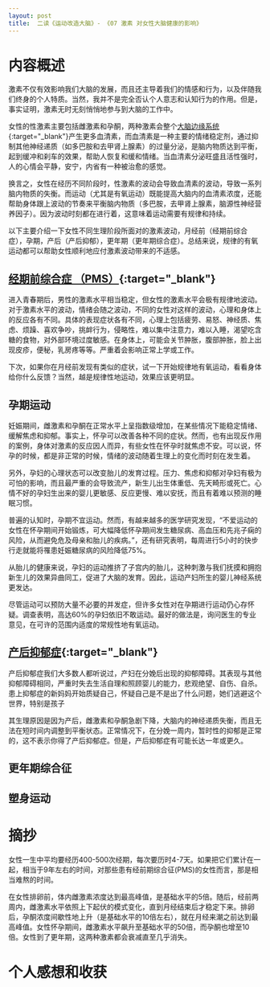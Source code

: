 ```yaml
---
layout: post
title:  二读《运动改造大脑》- 《07 激素 对女性大脑健康的影响》
---
```

# 内容概述

激素不仅有效影响我们大脑的发展，而且还主导着我们的情感和行为，以及伴随我们终身的个人特质。当然，我并不是完全否认个人意志和认知行为的作用。但是，事实证明，激素无时无刻悄悄地参与到大脑的工作中。

女性的性激素主要包括雌激素和孕酮，两种激素会整个[大脑边缘系统](https://chatgpt.com/share/6724132a-78f8-800c-8e21-0723ffd29bc5){:target="_blank"}产生更多血清素，而血清素是一种主要的情绪稳定剂，通过抑制其他神经递质（如多巴胺和去甲肾上腺素）的过量分泌，是脑内物质达到平衡，起到缓冲和刹车的效果，帮助人恢复和缓和情绪。当血清素分泌旺盛且活性强时，人的心情会平静，安宁，内省有一种被治愈的感觉。

换言之，女性在经历不同阶段时，性激素的波动会导致血清素的波动，导致一系列脑内物质的失衡。而运动（尤其是有氧运动）既能提高大脑内的血清素浓度，还能帮助身体跟上波动的节奏来平衡脑内物质（多巴胺，去甲肾上腺素，脑源性神经营养因子）。因为波动时刻都在进行着，这意味着运动需要有规律和持续。

以下主要介绍一下女性不同生理阶段所面对的激素波动，月经前（经期前综合症），孕期，产后（产后抑郁），更年期（更年期综合症）。总结来说，规律的有氧运动都可以帮助女性顺利地应付激素波动带来的不适感。

## [经期前综合症 （PMS）](https://chatgpt.com/share/67241184-37c0-800c-8665-38eede9ca159){:target="_blank"}

进入青春期后，男性的激素水平相当稳定，但女性的激素水平会极有规律地波动。对于激素水平的波动，情绪会随之波动，不同的女性对这样的波动，心理和身体上的反应各有不同。具体的表现症状各有不同，心理上包括疲劳、易怒、神经质、焦虑、烦躁、喜欢争吵，挑衅行为，侵略性，难以集中注意力，难以入睡，渴望吃含糖的食物，对外部环境过度敏感。在身体上，可能会关节肿胀，腹部肿胀，脸上出现皮疹，便秘，乳房疼等等。严重着会影响正常上学或工作。

下次，如果你在月经前发现有类似的症状，试一下开始规律地有氧运动，看看身体给你什么反馈？当然，越是规律性地运动，效果应该更明显。

## 孕期运动

妊娠期间，雌激素和孕酮在正常水平上呈指数级增加，在某些情况下能稳定情绪、缓解焦虑和抑郁。事实上，怀孕可以改善各种不同的症状。然而，也有出现反作用的案例，身体对激素的反应因人而异，有些女性在怀孕时就焦虑不安。可以说，怀孕的时候，都是非正常的时候，情绪的波动随着生理上的变化而时刻在发生着。

另外，孕妇的心理状态可以改变胎儿的发育过程。压力、焦虑和抑郁对孕妇有极为可怕的影响，而且最严重的会导致流产，新生儿出生体重低、先天畸形或死亡。心情不好的孕妇生出来的婴儿更敏感、反应更慢、难以安抚，而且有着难以预测的睡眠习惯。

普遍的认知时，孕期不宜运动。然而，有越来越多的医学研究发现，“不爱运动的女性在怀孕期间开始锻炼，可大幅降低怀孕期间发生糖尿病、高血压和先兆子痫的风险，从而避免危及母亲和胎儿的疾病。”，还有研究表明，每周进行5小时的快步行走就能将罹患妊娠糖尿病的风险降低75%。

从胎儿的健康来说，孕妇的运动推挤了子宫内的胎儿，这种刺激与我们抚摸和拥抱新生儿的效果异曲同工，促进了大脑的发育。因此，运动产妇所生的婴儿神经系统更发达。

尽管运动可以预防大量不必要的并发症，但许多女性对在孕期进行运动仍心存怀疑。调查表明，高达60%的孕妇依旧不敢运动。最好的做法是，询问医生的专业意见，在可许的范围内适度的常规性地有氧运动。


## [产后抑郁症](https://chatgpt.com/share/6724260a-3e08-800c-92ed-9be0f26014a5){:target="_blank"}

产后抑郁症我们大多数人都听说过，产妇在分娩后出现的抑郁障碍。其表现与其他抑郁障碍相同，严重时失去生活自理和照顾婴儿的能力，悲观绝望、自伤、自杀。患上抑郁症的新妈妈开始质疑自己，怀疑自己是不是出了什么问题，她们逃避这个世界，特别是孩子

其生理原因是因为产后，雌激素和孕酮急剧下降，大脑内的神经递质失衡，而且无法在短时间内调整到平衡状态。正常情况下，在分娩一周内，暂时性的抑郁是正常的，这不表示你得了产后抑郁症。但是，产后抑郁症有可能长达一年或更久。

## 更年期综合征

## 塑身运动

# 摘抄

女性一生中平均要经历400-500次经期，每次要历时4-7天。如果把它们累计在一起，相当于9年左右的时间，对那些患有经前期综合征(PMS)的女性而言，那是相当难熬的时间。



在女性排卵前，体内雌激素浓度达到最高峰值，是基础水平的5倍。随后，经前两周内，雌激素水平依照上下起伏的模式变化，直到月经结束后才稳定下来。排卵后，孕酮浓度间歇性地上升（是基础水平的10倍左右），就在月经来潮之前达到最高峰值。女性怀孕期间，雌激素水平飙升至基础水平的50倍，而孕酮也增至10倍。女性到了更年期，这两种激素都会衰减直至几乎消失。






# 个人感想和收获

<!--stackedit_data:
eyJoaXN0b3J5IjpbMTg3MzkwMjU3OSwtMTgyNTM0NjQxOSwtMT
I4NTM1OTg2MywxODA2NTUyNjkwLDczMDMzNDAxNywtNzQxOTg4
ODEsLTEzNDczOTI2OSwxOTU3NTY3MDQ5XX0=
-->